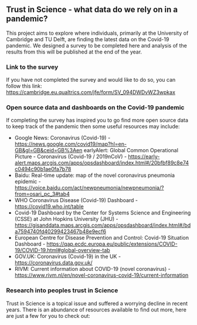 ## Trust in Science - what data do we rely on in a pandemic?

This project aims to explore where individuals, primarily at the University of Cambridge and TU Delft, are finding the latest data on the Covid-19 pandemic. We designed a survey to be completed here and analysis of the results from this will be published at the end of the year.

### Link to the survey

If you have not completed the survey and would like to do so, you can follow this link: https://cambridge.eu.qualtrics.com/jfe/form/SV_094DWDvWZ3wpkax

### Open source data and dashboards on the Covid-19 pandemic

If completing the survey has inspired you to go find more open source data to keep track of the pandemic then some useful resources may include:

* Google News: Coronavirus (Covid-19) - https://news.google.com/covid19/map?hl=en-GB&gl=GB&ceid=GB%3Aen
earlyAlert: Global Common Operational Picture - Coronavirus (Covid-19 / 2019nCoV) - https://early-alert.maps.arcgis.com/apps/opsdashboard/index.html#/20bfbf89c8e74c0494c90b1ae0fa7b78
* Baidu: Real-time update: map of the novel coronavirus pneumonia epidemic - https://voice.baidu.com/act/newpneumonia/newpneumonia/?from=osari_pc_3#tab4
* WHO Coronavirus Disease (Covid-19) Dashboard - https://covid19.who.int/table
* Covid-19 Dashboard by the Center for Systems Science and Engineering (CSSE) at John Hopkins University (JHU) - https://gisanddata.maps.arcgis.com/apps/opsdashboard/index.html#/bda7594740fd40299423467b48e9ecf6
* European Centre for Disease Prevention and Control: Covid-19 Situation Dashboard - https://qap.ecdc.europa.eu/public/extensions/COVID-19/COVID-19.html#global-overview-tab
* GOV.UK: Coronavirus (Covid-19) in the UK - https://coronavirus.data.gov.uk/
* RIVM: Current information about COVID-19 (novel coronavirus) - https://www.rivm.nl/en/novel-coronavirus-covid-19/current-information

### Research into peoples trust in Science

Trust in Science is a topical issue and suffered a worrying decline in recent years. There is an abundance of resources available to find out more, here are just a few for you to check out:
